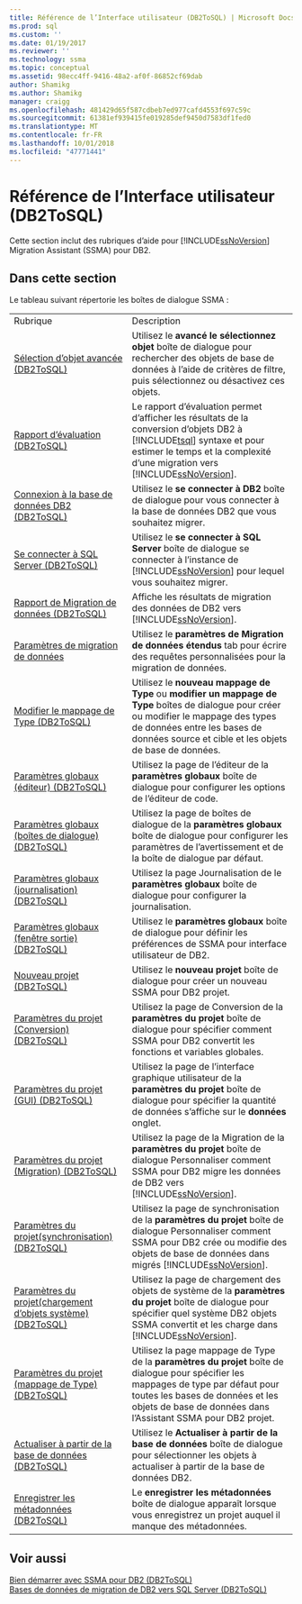 ```yaml
---
title: Référence de l’Interface utilisateur (DB2ToSQL) | Microsoft Docs
ms.prod: sql
ms.custom: ''
ms.date: 01/19/2017
ms.reviewer: ''
ms.technology: ssma
ms.topic: conceptual
ms.assetid: 98ecc4ff-9416-48a2-af0f-86852cf69dab
author: Shamikg
ms.author: Shamikg
manager: craigg
ms.openlocfilehash: 481429d65f587cdbeb7ed977cafd4553f697c59c
ms.sourcegitcommit: 61381ef939415fe019285def9450d7583df1fed0
ms.translationtype: MT
ms.contentlocale: fr-FR
ms.lasthandoff: 10/01/2018
ms.locfileid: "47771441"
---
```

# <a name="user-interface-reference-db2tosql"></a>Référence de l’Interface utilisateur (DB2ToSQL)
Cette section inclut des rubriques d’aide pour [!INCLUDE[ssNoVersion](../../includes/ssnoversion-md.md)] Migration Assistant (SSMA) pour DB2.  
  
## <a name="in-this-section"></a>Dans cette section  
Le tableau suivant répertorie les boîtes de dialogue SSMA :  
  
|||  
|-|-|  
|Rubrique|Description|  
|[Sélection d’objet avancée &#40;DB2ToSQL&#41;](../../ssma/db2/advanced-object-selection-db2tosql.md)|Utilisez le **avancé le sélectionnez objet** boîte de dialogue pour rechercher des objets de base de données à l’aide de critères de filtre, puis sélectionnez ou désactivez ces objets.|  
|[Rapport d’évaluation &#40;DB2ToSQL&#41;](../../ssma/db2/assessment-report-db2tosql.md)|Le rapport d’évaluation permet d’afficher les résultats de la conversion d’objets DB2 à [!INCLUDE[tsql](../../includes/tsql-md.md)] syntaxe et pour estimer le temps et la complexité d’une migration vers [!INCLUDE[ssNoVersion](../../includes/ssnoversion-md.md)].|  
|[Connexion à la base de données DB2 &#40;DB2ToSQL&#41;](../../ssma/db2/connecting-to-db2-database-db2tosql.md)|Utilisez le **se connecter à DB2** boîte de dialogue pour vous connecter à la base de données DB2 que vous souhaitez migrer.|  
|[Se connecter à SQL Server &#40;DB2ToSQL&#41;](../../ssma/db2/connect-to-sql-server-db2tosql.md)|Utilisez le **se connecter à SQL Server** boîte de dialogue se connecter à l’instance de [!INCLUDE[ssNoVersion](../../includes/ssnoversion-md.md)] pour lequel vous souhaitez migrer.|  
|[Rapport de Migration de données &#40;DB2ToSQL&#41;](../../ssma/db2/data-migration-report-db2tosql.md)|Affiche les résultats de migration des données de DB2 vers [!INCLUDE[ssNoVersion](../../includes/ssnoversion-md.md)].|  
|[Paramètres de migration de données](http://msdn.microsoft.com/573e673e-a194-4cb2-9aba-aaac6e1a225c)|Utilisez le **paramètres de Migration de données étendus** tab pour écrire des requêtes personnalisées pour la migration de données.|  
|[Modifier le mappage de Type &#40;DB2ToSQL&#41;](../../ssma/db2/edit-type-mapping-db2tosql.md)|Utilisez le **nouveau mappage de Type** ou **modifier un mappage de Type** boîtes de dialogue pour créer ou modifier le mappage des types de données entre les bases de données source et cible et les objets de base de données.|  
|[Paramètres globaux &#40;éditeur&#41; &#40;DB2ToSQL&#41;](../../ssma/db2/global-settings-editor-db2tosql.md)|Utilisez la page de l’éditeur de la **paramètres globaux** boîte de dialogue pour configurer les options de l’éditeur de code.|  
|[Paramètres globaux &#40;boîtes de dialogue&#41; &#40;DB2ToSQL&#41;](../../ssma/db2/global-settings-dialogs-db2tosql.md)|Utilisez la page de boîtes de dialogue de la **paramètres globaux** boîte de dialogue pour configurer les paramètres de l’avertissement et de la boîte de dialogue par défaut.|  
|[Paramètres globaux &#40;journalisation&#41; &#40;DB2ToSQL&#41;](../../ssma/db2/global-settings-logging-db2tosql.md)|Utilisez la page Journalisation de le **paramètres globaux** boîte de dialogue pour configurer la journalisation.|  
|[Paramètres globaux &#40;fenêtre sortie&#41; &#40;DB2ToSQL&#41;](../../ssma/db2/global-settings-output-window-db2tosql.md)|Utilisez le **paramètres globaux** boîte de dialogue pour définir les préférences de SSMA pour interface utilisateur de DB2.|  
|[Nouveau projet &#40;DB2ToSQL&#41;](../../ssma/db2/new-project-db2tosql.md)|Utilisez le **nouveau projet** boîte de dialogue pour créer un nouveau SSMA pour DB2 projet.|  
|[Paramètres du projet &#40;Conversion&#41; &#40;DB2ToSQL&#41;](../../ssma/db2/project-settings-conversion-db2tosql.md)|Utilisez la page de Conversion de la **paramètres du projet** boîte de dialogue pour spécifier comment SSMA pour DB2 convertit les fonctions et variables globales.|  
|[Paramètres du projet &#40;GUI&#41; &#40;DB2ToSQL&#41;](../../ssma/db2/project-settings-gui-db2tosql.md)|Utilisez la page de l’interface graphique utilisateur de la **paramètres du projet** boîte de dialogue pour spécifier la quantité de données s’affiche sur le **données** onglet.|  
|[Paramètres du projet &#40;Migration&#41; &#40;DB2ToSQL&#41;](../../ssma/db2/project-settings-migration-db2tosql.md)|Utilisez la page de la Migration de la **paramètres du projet** boîte de dialogue Personnaliser comment SSMA pour DB2 migre les données de DB2 vers [!INCLUDE[ssNoVersion](../../includes/ssnoversion-md.md)].|  
|[Paramètres du projet&#40;synchronisation&#41; &#40;DB2ToSQL&#41;](../../ssma/db2/project-settings-synchronization-db2tosql.md)|Utilisez la page de synchronisation de la **paramètres du projet** boîte de dialogue Personnaliser comment SSMA pour DB2 crée ou modifie des objets de base de données dans migrés [!INCLUDE[ssNoVersion](../../includes/ssnoversion-md.md)].|  
|[Paramètres du projet&#40;chargement d’objets système&#41; &#40;DB2ToSQL&#41;](../../ssma/db2/project-settings-loading-system-objects-db2tosql.md)|Utilisez la page de chargement des objets de système de la **paramètres du projet** boîte de dialogue pour spécifier quel système DB2 objets SSMA convertit et les charge dans [!INCLUDE[ssNoVersion](../../includes/ssnoversion-md.md)].|  
|[Paramètres du projet &#40;mappage de Type&#41; &#40;DB2ToSQL&#41;](../../ssma/db2/project-settings-type-mapping-db2tosql.md)|Utilisez la page mappage de Type de la **paramètres du projet** boîte de dialogue pour spécifier les mappages de type par défaut pour toutes les bases de données et les objets de base de données dans l’Assistant SSMA pour DB2 projet.|  
|[Actualiser à partir de la base de données &#40;DB2ToSQL&#41;](../../ssma/db2/refresh-from-database-db2tosql.md)|Utilisez le **Actualiser à partir de la base de données** boîte de dialogue pour sélectionner les objets à actualiser à partir de la base de données DB2.|  
|[Enregistrer les métadonnées &#40;DB2ToSQL&#41;](../../ssma/db2/save-metadata-db2tosql.md)|Le **enregistrer les métadonnées** boîte de dialogue apparaît lorsque vous enregistrez un projet auquel il manque des métadonnées.|  
  
## <a name="see-also"></a>Voir aussi  
[Bien démarrer avec SSMA pour DB2 &#40;DB2ToSQL&#41;](../../ssma/db2/getting-started-with-ssma-for-db2-db2tosql.md)  
[Bases de données de migration de DB2 vers SQL Server &#40;DB2ToSQL&#41;](../../ssma/db2/migrating-db2-databases-to-sql-server-db2tosql.md)  
  
